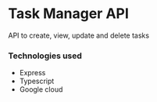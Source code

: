 # Task Manager API

API to create, view, update and delete tasks

### Technologies used 
- Express
- Typescript
- Google cloud
